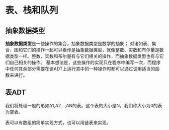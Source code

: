 # 表、栈和队列

## 抽象数据类型

**抽象数据类型**是一些操作的集合，抽象数据类型是数学的抽象；
对诸如表、集合、图和它们的操作一起可以看作是抽象数据类型，就像整数、实数和布尔量是数据类型一样。整数、实数和布尔量有与它们相关的操作，而抽象数据类型也有与它们自己相关的操作。
基本想法是，这些操作的实现只在程序中编写一次，而程序中任何其余部分需要在该ADT上运行其中的一种操作时都可以通过调用适当的函数来进行。

## 表ADT

我们将处理一般的形如A1,A2...,AN的表。这个表的大小是N，我们称大小为0的表为空表。

表可以有数组的简单实现方式，也可以用链表来实现。